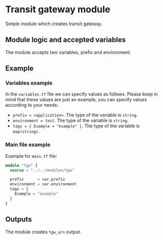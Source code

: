 # Transit gateway module

Simple module which creates transit gateway.

## Module logic and accepted variables

The module accepts two variables, prefix and environment.

## Example

### Variables example

In the `variables.tf` file we can specify values as follows. Please keep in mind that these values are just an example, you can specify values according to your needs:

- `prefix = <application>`. The type of the variable is `string`.
- `environment = test`. The type of the variable is `string`.
- `tags = { Example = "example" }`. The type of the variable is `map(string)`.

### Main file example

Example for `main.tf` file:

```terraform
module "tgw" {
  source = "../../modules/tgw"

  prefix      = var.prefix
  environment = var.environment
  tags = {
    Example = "example"
  }
}
```

## Outputs

The module creates `tgw_arn` output.
